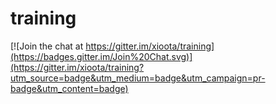 # training

[![Join the chat at https://gitter.im/xioota/training](https://badges.gitter.im/Join%20Chat.svg)](https://gitter.im/xioota/training?utm_source=badge&utm_medium=badge&utm_campaign=pr-badge&utm_content=badge)
